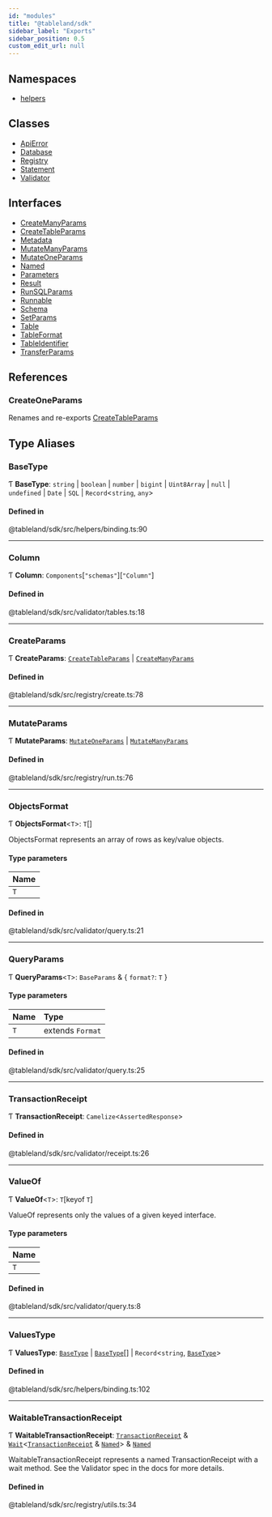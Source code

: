 ```yaml
---
id: "modules"
title: "@tableland/sdk"
sidebar_label: "Exports"
sidebar_position: 0.5
custom_edit_url: null
---
```


## Namespaces

- [helpers](namespaces/helpers.md)

## Classes

- [ApiError](classes/ApiError.md)
- [Database](classes/Database.md)
- [Registry](classes/Registry.md)
- [Statement](classes/Statement.md)
- [Validator](classes/Validator.md)

## Interfaces

- [CreateManyParams](interfaces/CreateManyParams.md)
- [CreateTableParams](interfaces/CreateTableParams.md)
- [Metadata](interfaces/Metadata.md)
- [MutateManyParams](interfaces/MutateManyParams.md)
- [MutateOneParams](interfaces/MutateOneParams.md)
- [Named](interfaces/Named.md)
- [Parameters](interfaces/Parameters.md)
- [Result](interfaces/Result.md)
- [RunSQLParams](interfaces/RunSQLParams.md)
- [Runnable](interfaces/Runnable.md)
- [Schema](interfaces/Schema.md)
- [SetParams](interfaces/SetParams.md)
- [Table](interfaces/Table.md)
- [TableFormat](interfaces/TableFormat.md)
- [TableIdentifier](interfaces/TableIdentifier.md)
- [TransferParams](interfaces/TransferParams.md)

## References

### CreateOneParams

Renames and re-exports [CreateTableParams](interfaces/CreateTableParams.md)

## Type Aliases

### BaseType

Ƭ **BaseType**: `string` \| `boolean` \| `number` \| `bigint` \| `Uint8Array` \| ``null`` \| `undefined` \| `Date` \| `SQL` \| `Record`<`string`, `any`\>

#### Defined in

@tableland/sdk/src/helpers/binding.ts:90

___

### Column

Ƭ **Column**: `Components`[``"schemas"``][``"Column"``]

#### Defined in

@tableland/sdk/src/validator/tables.ts:18

___

### CreateParams

Ƭ **CreateParams**: [`CreateTableParams`](interfaces/CreateTableParams.md) \| [`CreateManyParams`](interfaces/CreateManyParams.md)

#### Defined in

@tableland/sdk/src/registry/create.ts:78

___

### MutateParams

Ƭ **MutateParams**: [`MutateOneParams`](interfaces/MutateOneParams.md) \| [`MutateManyParams`](interfaces/MutateManyParams.md)

#### Defined in

@tableland/sdk/src/registry/run.ts:76

___

### ObjectsFormat

Ƭ **ObjectsFormat**<`T`\>: `T`[]

ObjectsFormat represents an array of rows as key/value objects.

#### Type parameters

| Name |
| :------ |
| `T` |

#### Defined in

@tableland/sdk/src/validator/query.ts:21

___

### QueryParams

Ƭ **QueryParams**<`T`\>: `BaseParams` & { `format?`: `T`  }

#### Type parameters

| Name | Type |
| :------ | :------ |
| `T` | extends `Format` |

#### Defined in

@tableland/sdk/src/validator/query.ts:25

___

### TransactionReceipt

Ƭ **TransactionReceipt**: `Camelize`<`AssertedResponse`\>

#### Defined in

@tableland/sdk/src/validator/receipt.ts:26

___

### ValueOf

Ƭ **ValueOf**<`T`\>: `T`[keyof `T`]

ValueOf represents only the values of a given keyed interface.

#### Type parameters

| Name |
| :------ |
| `T` |

#### Defined in

@tableland/sdk/src/validator/query.ts:8

___

### ValuesType

Ƭ **ValuesType**: [`BaseType`](modules.md#basetype) \| [`BaseType`](modules.md#basetype)[] \| `Record`<`string`, [`BaseType`](modules.md#basetype)\>

#### Defined in

@tableland/sdk/src/helpers/binding.ts:102

___

### WaitableTransactionReceipt

Ƭ **WaitableTransactionReceipt**: [`TransactionReceipt`](modules.md#transactionreceipt) & [`Wait`](interfaces/helpers.Wait.md)<[`TransactionReceipt`](modules.md#transactionreceipt) & [`Named`](interfaces/Named.md)\> & [`Named`](interfaces/Named.md)

WaitableTransactionReceipt represents a named TransactionReceipt with a wait method.
See the Validator spec in the docs for more details.

#### Defined in

@tableland/sdk/src/registry/utils.ts:34
